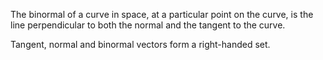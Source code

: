 The binormal of a curve in space, at a particular point on the curve, is
the line perpendicular to both the normal and the tangent to the curve.

Tangent, normal and binormal vectors form a right-handed set.
